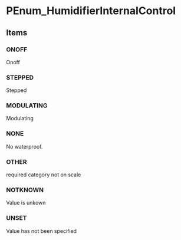 # PEnum_HumidifierInternalControl


<!-- end of short definition -->
## Items

### ONOFF
Onoff

### STEPPED
Stepped

### MODULATING
Modulating

### NONE
No waterproof.

### OTHER
required category not on scale

### NOTKNOWN
Value is unkown

### UNSET
Value has not been specified
